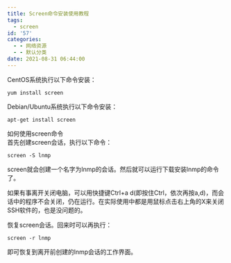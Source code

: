 ```yaml
---
title: Screen命令安装使用教程
tags:
  - screen
id: '57'
categories:
  - - 网络资源
  - - 默认分类
date: 2021-08-31 06:44:00
---
```


CentOS系统执行以下命令安装：

```
yum install screen
```

Debian/Ubuntu系统执行以下命令安装：

```
apt-get install screen
```

如何使用screen命令  
首先创建screen会话，执行以下命令：

```
screen -S lnmp
```

screen就会创建一个名字为lnmp的会话。然后就可以运行下载安装lnmp的命令了。

如果有事离开关闭电脑，可以用快捷键Ctrl+a d(即按住Ctrl，依次再按a,d)，而会话中的程序不会关闭，仍在运行。在实际使用中都是用鼠标点击右上角的X来关闭SSH软件的，也是没问题的。

恢复screen会话。回来时可以再执行：

```
screen -r lnmp
```

即可恢复到离开前创建的lnmp会话的工作界面。